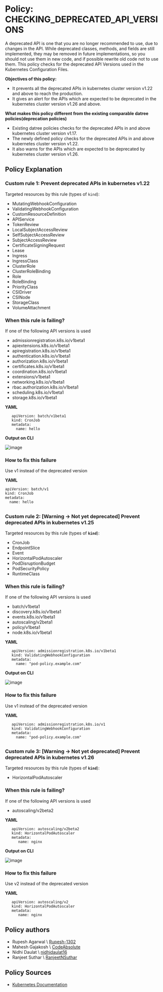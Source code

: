 # Policy: CHECKING_DEPRECATED_API_VERSIONS

A deprecated API is one that you are no longer recommended to use, due to changes in the API. While deprecated classes, methods, and fields are still implemented, they may be removed in future implementations, so you should not use them in new code, and if possible rewrite old code not to use them. This policy checks for the deprecated API Versions used in the Kubernetes Configuration Files.

**Objectives of this policy:**

- It prevents all the deprecated APIs in kubernetes cluster version v1.22 and above to reach the production.
- It gives an alert for the APIs which are expected to be deprecated in the kubernetes cluster version v1.26 and above.

**What makes this policy different from the existing comparable datree policies(deprecation policies)**

- Existing datree policies checks for the deprecated APIs in and above kubernetes cluster version v1.17.
- The newly defined policy checks for the deprecated APIs in and above kubernetes cluster version v1.22.
- It also warns for the APIs which are expected to be deprecated by kubernetes cluster version v1.26.

## Policy Explanation

### Custom rule 1: Prevent deprecated APIs in kubernetes v1.22

Targeted resources by this rule (types of `kind`):

- MutatingWebhookConfiguration
- ValidatingWebhookConfiguration
- CustomResourceDefinition
- APIService
- TokenReview
- LocalSubjectAccessReview
- SelfSubjectAccessReview
- SubjectAccessReview
- CertificateSigningRequest
- Lease
- Ingress
- IngressClass
- ClusterRole
- ClusterRoleBinding
- Role
- RoleBinding
- PriorityClass
- CSIDriver
- CSINode
- StorageClass
- VolumeAttachment

### When this rule is failing?

If one of the following API versions is used

- admissionregistration.k8s.io/v1beta1
- apiextensions.k8s.io/v1beta1
- apiregistration.k8s.io/v1beta1
- authentication.k8s.io/v1beta1
- authorization.k8s.io/v1beta1
- certificates.k8s.io/v1beta1
- coordination.k8s.io/v1beta1
- extensions/v1beta1
- networking.k8s.io/v1beta1
- rbac.authorization.k8s.io/v1beta1
- scheduling.k8s.io/v1beta1
- storage.k8s.io/v1beta1

**YAML**

```
   apiVersion: batch/v1beta1
   kind: CronJob
   metadata:
     name: hello
```

**Output on CLI**

![image](https://user-images.githubusercontent.com/68479079/145676250-88f0624b-f69a-488c-b1b7-569eee81c1c8.png)

### How to fix this failure

Use v1 instead of the deprecated version

**YAML**

```
apiVersion: batch/v1
kind: CronJob
metadata:
  name: hello
```

##

### Custom rule 2: [Warning -> Not yet deprecated] Prevent deprecated APIs in kubernetes v1.25

Targeted resources by this rule (types of **`kind`**):

- CronJob
- EndpointSlice
- Event
- HorizontalPodAutoscaler
- PodDisruptionBudget
- PodSecurityPolicy
- RuntimeClass

### When this rule is failing?

If one of the following API versions is used

- batch/v1beta1
- discovery.k8s.io/v1beta1
- events.k8s.io/v1beta1
- autoscaling/v2beta1
- policy/v1beta1
- node.k8s.io/v1beta1

**YAML**

```
   apiVersion: admissionregistration.k8s.io/v1beta1
   kind: ValidatingWebhookConfiguration
   metadata:
     name: "pod-policy.example.com"
```

**Output on CLI**

![image](https://user-images.githubusercontent.com/68479079/145676540-a596b386-6cd6-463f-aee9-399541a7296f.png)

### How to fix this failure

Use v1 instead of the deprecated version

**YAML**

```
   apiVersion: admissionregistration.k8s.io/v1
   kind: ValidatingWebhookConfiguration
   metadata:
     name: "pod-policy.example.com"
```

##

### Custom rule 3: [Warning -> Not yet deprecated] Prevent deprecated APIs in kubernetes v1.26

Targeted resources by this rule (types of **`kind`**):

- HorizontalPodAutoscaler

### When this rule is failing?

If one of the following API versions is used

- autoscaling/v2beta2

**YAML**

```
   apiVersion: autoscaling/v2beta2
   kind: HorizontalPodAutoscaler
   metadata:
      name: nginx
```

**Output on CLI**

![image](https://user-images.githubusercontent.com/82814375/145682522-06c32061-ca09-42f2-bba3-e52e3cefa4b5.jpeg)

### How to fix this failure

Use v2 instead of the deprecated version

**YAML**

```
   apiVersion: autoscaling/v2
   kind: HorizontalPodAutoscaler
   metadata:
      name: nginx
```

## Policy authors

- Rupesh Agarwal \\ [Rupesh-1302](https://github.com/Rupesh-1302)
- Mahesh Gajakosh \\ [CodeAbsolute](https://github.com/CodeAbsolute)
- Nidhi Daulat \\ [nidhidaulat16](https://github.com/nidhidaulat16)
- Ranjeet Suthar \\ [RanjeetNSuthar](https://github.com/RanjeetNSuthar)

## Policy Sources

- [Kubernetes Documentation](https://kubernetes.io/docs/reference/using-api/deprecation-guide/#what-to-do)
